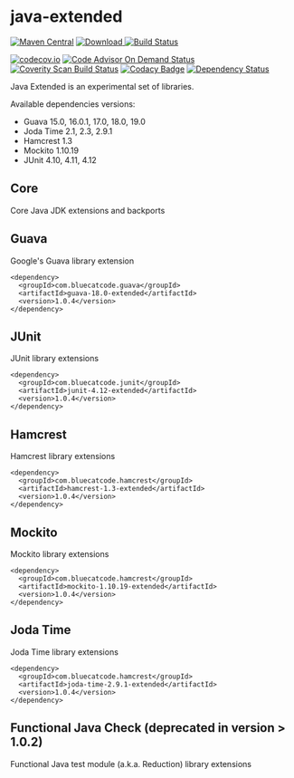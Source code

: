 
java-extended
==============
[![Maven Central](https://maven-badges.herokuapp.com/maven-central/com.bluecatcode.common/project/badge.svg)](https://maven-badges.herokuapp.com/maven-central/com.bluecatcode.common/project/)
[![Download](https://api.bintray.com/packages/pawelprazak/maven/java-extended/images/download.svg) ](https://bintray.com/pawelprazak/maven/java-extended/_latestVersion)
[![Build Status](https://travis-ci.org/pawelprazak/java-extended.svg?branch=master)](https://travis-ci.org/pawelprazak/java-extended)

[![codecov.io](https://codecov.io/github/pawelprazak/java-extended/coverage.svg?branch=master)](https://codecov.io/github/pawelprazak/java-extended?branch=master)
[![Code Advisor On Demand Status](https://badges.ondemand.coverity.com/streams/vefu0dfhbd6nhbmbugq2s08g6k)](https://ondemand.coverity.com/streams/vefu0dfhbd6nhbmbugq2s08g6k/jobs)
[![Coverity Scan Build Status](https://scan.coverity.com/projects/7212/badge.svg)](https://scan.coverity.com/projects/pawelprazak-java-extended)
[![Codacy Badge](https://api.codacy.com/project/badge/2b3bd5330c744938862bf83c79cba7f3)](https://www.codacy.com/app/pawelprazak/java-extended)
[![Dependency Status](https://www.versioneye.com/user/projects/5534f70f050e7cfd3100008b/badge.svg?style=flat)](https://www.versioneye.com/user/projects/5534f70f050e7cfd3100008b)


Java Extended is an experimental set of libraries.

Available dependencies versions:

- Guava 15.0, 16.0.1, 17.0, 18.0, 19.0
- Joda Time 2.1, 2.3, 2.9.1
- Hamcrest 1.3
- Mockito 1.10.19
- JUnit 4.10, 4.11, 4.12

Core
----
Core Java JDK extensions and backports

Guava
-----
Google's Guava library extension

    <dependency>
      <groupId>com.bluecatcode.guava</groupId>
      <artifactId>guava-18.0-extended</artifactId>
      <version>1.0.4</version>
    </dependency>

JUnit
-----
JUnit library extensions

    <dependency>
      <groupId>com.bluecatcode.junit</groupId>
      <artifactId>junit-4.12-extended</artifactId>
      <version>1.0.4</version>
    </dependency>

Hamcrest
--------
Hamcrest library extensions

    <dependency>
      <groupId>com.bluecatcode.hamcrest</groupId>
      <artifactId>hamcrest-1.3-extended</artifactId>
      <version>1.0.4</version>
    </dependency>

Mockito
---------
Mockito library extensions

    <dependency>
      <groupId>com.bluecatcode.hamcrest</groupId>
      <artifactId>mockito-1.10.19-extended</artifactId>
      <version>1.0.4</version>
    </dependency>

Joda Time
---------
Joda Time library extensions

    <dependency>
      <groupId>com.bluecatcode.hamcrest</groupId>
      <artifactId>joda-time-2.9.1-extended</artifactId>
      <version>1.0.4</version>
    </dependency>

Functional Java Check (deprecated in version > 1.0.2)
---------------------
Functional Java test module (a.k.a. Reduction) library extensions
